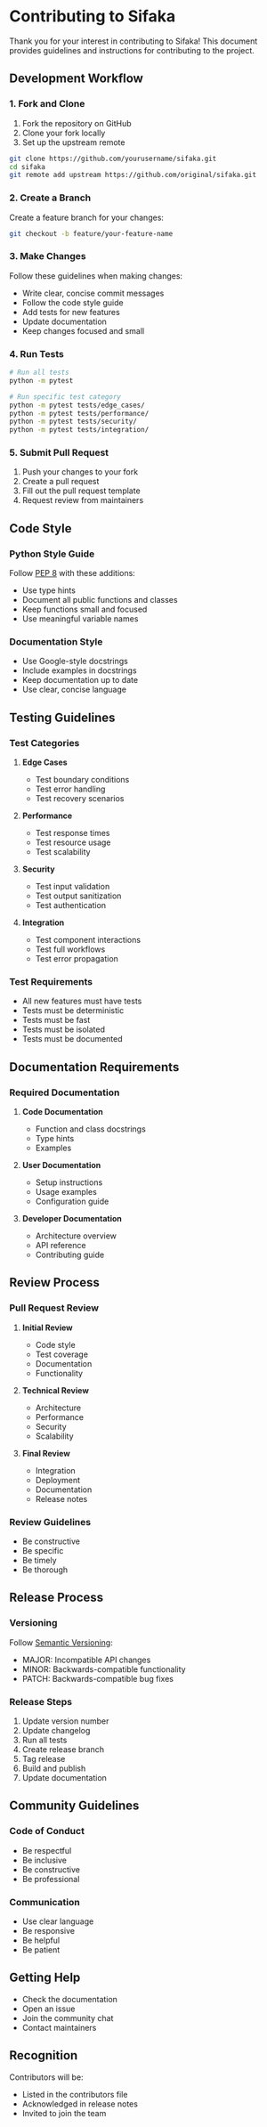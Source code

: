 # Contributing to Sifaka

Thank you for your interest in contributing to Sifaka! This document provides guidelines and instructions for contributing to the project.

## Development Workflow

### 1. Fork and Clone

1. Fork the repository on GitHub
2. Clone your fork locally
3. Set up the upstream remote

```bash
git clone https://github.com/yourusername/sifaka.git
cd sifaka
git remote add upstream https://github.com/original/sifaka.git
```

### 2. Create a Branch

Create a feature branch for your changes:

```bash
git checkout -b feature/your-feature-name
```

### 3. Make Changes

Follow these guidelines when making changes:

- Write clear, concise commit messages
- Follow the code style guide
- Add tests for new features
- Update documentation
- Keep changes focused and small

### 4. Run Tests

```bash
# Run all tests
python -m pytest

# Run specific test category
python -m pytest tests/edge_cases/
python -m pytest tests/performance/
python -m pytest tests/security/
python -m pytest tests/integration/
```

### 5. Submit Pull Request

1. Push your changes to your fork
2. Create a pull request
3. Fill out the pull request template
4. Request review from maintainers

## Code Style

### Python Style Guide

Follow [PEP 8](https://www.python.org/dev/peps/pep-0008/) with these additions:

- Use type hints
- Document all public functions and classes
- Keep functions small and focused
- Use meaningful variable names

### Documentation Style

- Use Google-style docstrings
- Include examples in docstrings
- Keep documentation up to date
- Use clear, concise language

## Testing Guidelines

### Test Categories

1. **Edge Cases**
   - Test boundary conditions
   - Test error handling
   - Test recovery scenarios

2. **Performance**
   - Test response times
   - Test resource usage
   - Test scalability

3. **Security**
   - Test input validation
   - Test output sanitization
   - Test authentication

4. **Integration**
   - Test component interactions
   - Test full workflows
   - Test error propagation

### Test Requirements

- All new features must have tests
- Tests must be deterministic
- Tests must be fast
- Tests must be isolated
- Tests must be documented

## Documentation Requirements

### Required Documentation

1. **Code Documentation**
   - Function and class docstrings
   - Type hints
   - Examples

2. **User Documentation**
   - Setup instructions
   - Usage examples
   - Configuration guide

3. **Developer Documentation**
   - Architecture overview
   - API reference
   - Contributing guide

## Review Process

### Pull Request Review

1. **Initial Review**
   - Code style
   - Test coverage
   - Documentation
   - Functionality

2. **Technical Review**
   - Architecture
   - Performance
   - Security
   - Scalability

3. **Final Review**
   - Integration
   - Deployment
   - Documentation
   - Release notes

### Review Guidelines

- Be constructive
- Be specific
- Be timely
- Be thorough

## Release Process

### Versioning

Follow [Semantic Versioning](https://semver.org/):
- MAJOR: Incompatible API changes
- MINOR: Backwards-compatible functionality
- PATCH: Backwards-compatible bug fixes

### Release Steps

1. Update version number
2. Update changelog
3. Run all tests
4. Create release branch
5. Tag release
6. Build and publish
7. Update documentation

## Community Guidelines

### Code of Conduct

- Be respectful
- Be inclusive
- Be constructive
- Be professional

### Communication

- Use clear language
- Be responsive
- Be helpful
- Be patient

## Getting Help

- Check the documentation
- Open an issue
- Join the community chat
- Contact maintainers

## Recognition

Contributors will be:
- Listed in the contributors file
- Acknowledged in release notes
- Invited to join the team